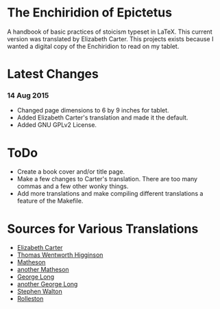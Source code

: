 
# The Enchiridion of Epictetus

A handbook of basic practices of stoicism typeset in LaTeX.
This current version was translated by Elizabeth Carter.
This projects exists because I wanted a digital copy of the Enchiridion
to read on my tablet.



# Latest Changes

### 14 Aug 2015
 - Changed page dimensions to 6 by 9 inches for tablet.
 - Added Elizabeth Carter's translation and made it the default.
 - Added GNU GPLv2 License.



# ToDo
 
 - Create a book cover and/or title page.
 - Make a few changes to Carter's translation. There are too many commas 
   and a few other wonky things.
 - Add more translations and make compiling different translations
   a feature of the Makefile.



# Sources for Various Translations
 
 - [Elizabeth Carter](http://classics.mit.edu/Epictetus/epicench.html)
 - [Thomas Wentworth Higginson](http://www.perseus.tufts.edu/hopper/text?doc=urn:cts:greekLit:tlg0557.tlg002.perseus-eng2:1)
 - [Matheson](http://www.sacred-texts.com/cla/dep/dep102.htm)
 - [another Matheson](http://www.letsreadgreek.com/epictetus/mattheson.htm)
 - [George Long](http://www.ptypes.com/enchiridion.html)
 - [another George Long](https://en.wikisource.org/wiki/Enchiridion)
 - [Stephen Walton](http://www.ideonautics.com/manual2.htm)
 - [Rolleston](http://www.letsreadgreek.com/epictetus/rolleston.htm)



